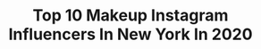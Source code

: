 ---
title: Top 10 Makeup Instagram Influencers In New York In 2020
description: >-
  Find top makeup Instagram influencers in New York in 2020. Most popular hashtags: #makeup #newyork #love #photography.
platform: Instagram
hits: 551
text_top: See the top-rated Instagram profiles on inBeat.
text_bottom: Our database holds 551 Instagram influencers like this in New York, United States for you to connect with.
profiles:
  - username: "not.srry"
    fullname: >-
      سيده
    bio: >-
      I don’t smoke blunts I smoke cars 💨 // #f83 Ⓜ️4️⃣ 🏎 ✨
    location: "United States"
    followers: 4348
    engagement: 2389
    commentsToLikes: 0.026550
    id: ck15svq53f1iq0i19f9enocx4
    verified: false
    hashtags: "#fashion, #m4, #m2, #f83"
  - username: "kaitytong"
    fullname: >-
      Kaity
    bio: >-
      Emmy Award-winning anchor, formerly for Eyewitness News, now PIX11. Currently anchor of 5 and 10 @pix11news weekend edition.Proud Mom of Philip Long.
    location: "United States"
    followers: 8411
    engagement: 426
    commentsToLikes: 0.092361
    id: ck5hmklnam4lt0i11hdzn402t
    verified: true
    hashtags: "#staysafe, #anchorlife, #makeup, #newyork"
  - username: "marcomaranghello"
    fullname: >-
      Marco Maranghello
    bio: >-
      Creative Director Hair Couture, hair stylist Producing Partner Ithaka films. Art is the Greatest Legacy.
    location: "United States"
    followers: 19119
    engagement: 171
    commentsToLikes: 0.038437
    id: ck6u6bkfhen4a0j71judht9oj
    verified: false
    hashtags: "#canon, #instaphoto, #singersongwriter, #sonjastyle"
  - username: "hexhillstudiosfx"
    fullname: >-
      HEXHILL STUDIOS
    bio: >-
      OFFICIAL INSTAGRAM ACCOUNT OF HEXHILL STUDIOS •JP SIMON PRODUCTIONS • MONSTER | ZOMBIE FX STUDIO • LOS ANGELES 🇺🇸
    location: "United States"
    followers: 20880
    engagement: 340
    commentsToLikes: 0.010485
    id: ck15rzcgwaghe0i19fdy519zr
    verified: false
    hashtags: "#movies, #tokyo, #shopping, #makeuptutorial"
  - username: "tinasokolovskaya"
    fullname: >-
      PHOTOGRAPHER NEW YORK
    bio: >-
      📸Award-winning photographer 📸Original author of photo “On the wave” 📸Professional consultant 📌 Ukrainian 🇺🇦 Living in New York City 🇺🇸
    location: "United States"
    followers: 63179
    engagement: 136
    commentsToLikes: 0.016637
    id: ck5hqrxbutmax0i11kqvbdqry
    verified: false
    hashtags: "#nyc, #portraitphotography, #model, #photographernyc"
  - username: "kentoutsubo"
    fullname: >-
      KENTO UTSUBO
    bio: >-
      🗽NYC🚕 💄Make-up artist 🎨for booking DM me. 🧵Creative Director/Designer @kentina_official 👖 📺Youtube @teamkento📺 👇👇youtube video🎥チャンネル登録はコチラ👇👇
    location: "United States"
    followers: 19260
    engagement: 442
    commentsToLikes: 0.007580
    id: ck0ucj37ih1js0i19mfcx0518
    verified: false
    hashtags: "#thankyou, #happy, #fashion, #makeupartist"
  - username: "skybeadsonline"
    fullname: >-
      Sky Beads
    bio: >-
      Life could always use a little sparkle, and at Sky Beads, we’re here to supply you with the authentic Swarovski crystals you need for some extra glam.
    location: "United States"
    followers: 43569
    engagement: 90
    commentsToLikes: 0.036134
    id: ckaoqtofgkc870i78mi06hm8o
    verified: false
    hashtags: "#cutenails, #coffinnails, #ombrenails, #nails"
  - username: "christina_vannuis"
    fullname: >-
      Christina Van Nuis
    bio: >-
      ATLien 👽 @selectmodelparis • @milkmodelmanagement • @lamodels • @selectmodelmilano • @chadwickmodels • @model_mgmt
    location: "United States"
    followers: 6343
    engagement: 832
    commentsToLikes: 0.025525
    id: ck5bud5owhkda0i11ozxbdq5s
    verified: false
    hashtags: "#swipe, #deciosantos, #mfw, #capricornseason"
  - username: "makeupbymurry"
    fullname: >-
      Marisabel Van Der Biest | MUA
    bio: >-
      Pro MUA Certified in Makeup Designory, New York. Bride specialist ✨ Content creator 💫 ✉️ Makeupbymurry@gmail.com
    location: "United States"
    followers: 15917
    engagement: 1021
    commentsToLikes: 0.194264
    id: ck5hjpbahh0x70i111sy5wocl
    verified: false
    hashtags: "#clownmakeup, #halloween, #ttdeye, #31daysofmehronhalloween"
  - username: "pattielepugh"
    fullname: >-
      Patrice Pugh
    bio: >-
      Makeup artist | New York BLACK LIVES MATTER ✊🏾
    location: "United States"
    followers: 7535
    engagement: 761
    commentsToLikes: 0.069870
    id: ck0w14awzhhqm0i191dir5j0y
    verified: false
    hashtags: "#metgalachallenge, #vogue, #tiktok, #newspaperchallenge"
---